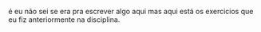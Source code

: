 é eu não sei se era pra escrever algo aqui mas aqui está os exercicios que eu fiz anteriormente na disciplina.
